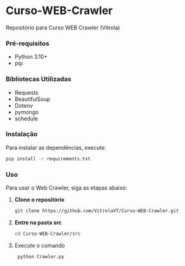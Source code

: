 # Curso-WEB-Crawler
Repositório para Curso WEB Crawler (Vitrola)


### Pré-requisitos

- Python 3.10+
- pip

### Bibliotecas Utilizadas

- Requests
- BeautifulSoup
- Dotenv
- pymongo
- schedule
  
### Instalação

Para instalar as dependências, execute:

```bash
pip install -r requirements.txt
```

### Uso

Para usar o Web Crawler, siga as etapas abaixo:

1. **Clone o repositório**
   ```bash
   git clone https://github.com/VitrolaVT/Curso-WEB-Crawler.git
	```
2. **Entre na pasta src**
   ```bash
   cd Curso-WEB-Crawler/src
   ```
   
3. Execute o comando
   ```bash
	python Crawler.py
	```
